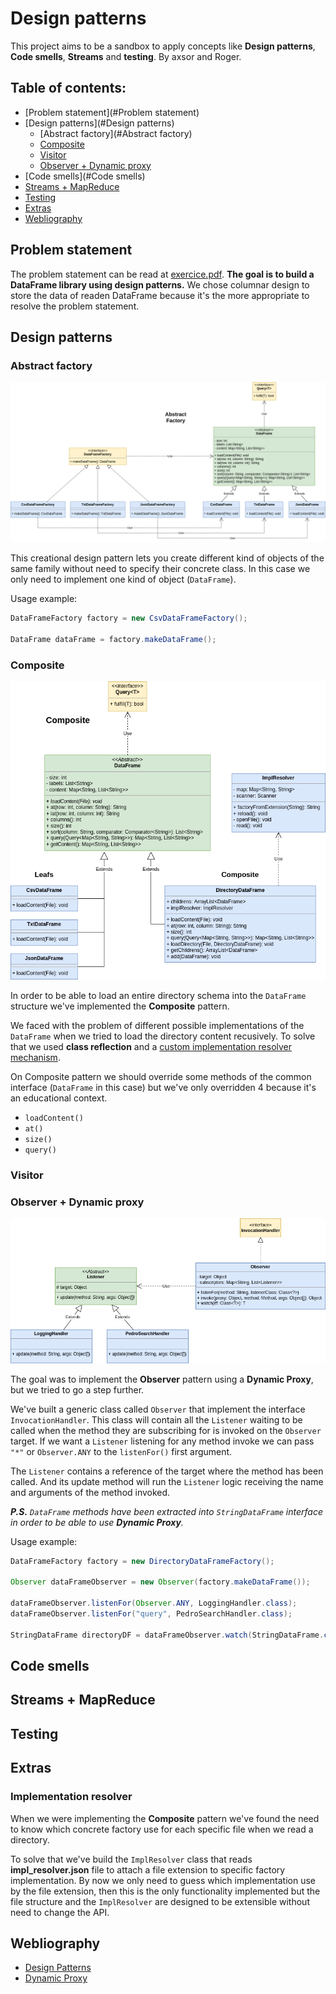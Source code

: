 # Design patterns
This project aims to be a sandbox to apply concepts like **Design patterns**, **Code smells**, **Streams** and
**testing**.
By axsor and Roger.

## Table of contents:
- [Problem statement](#Problem statement)
- [Design patterns](#Design patterns)
  - [Abstract factory](#Abstract factory)
  - [Composite](#Composite)
  - [Visitor](#Visitor)
  - [Observer + Dynamic proxy](#observer_dynamic_proxy)
- [Code smells](#Code smells)
- [Streams + MapReduce](#streams_mapreduce)
- [Testing](#Testing)
- [Extras](#Extras)
- [Webliography](#Webliography)

## Problem statement
The problem statement can be read at [exercice.pdf](docs/exercice.pdf).
**The goal is to build a DataFrame library using design patterns.**
We chose columnar design to store the data of readen DataFrame because it's the more appropriate to resolve the problem
statement.

## Design patterns
### Abstract factory
![](docs/img/abstract-factory.png)

This creational design pattern lets you create different kind of objects of the same family without need to specify
their concrete class. In this case we only need to implement one kind of object (`DataFrame`).

Usage example:
```java
DataFrameFactory factory = new CsvDataFrameFactory();

DataFrame dataFrame = factory.makeDataFrame();
```

### Composite
![](docs/img/composite.png)

In order to be able to load an entire directory schema into the `DataFrame` structure we've implemented the
**Composite** pattern.

We faced with the problem of different possible implementations of the `DataFrame` when we tried to load the directory
content recusively. To solve that we used **class reflection** and a
[custom implementation resolver mechanism](#impl_resolver).

On Composite pattern we should override some methods of the common interface (`DataFrame` in this case) but we've
only overridden 4 because it's an educational context.
- `loadContent()`
- `at()`
- `size()`
- `query()`

### Visitor

### Observer + Dynamic proxy <a name="observer_dynamic_proxy"></a>
![](docs/img/observer_dynamic-proxy.png)

The goal was to implement the **Observer** pattern using a **Dynamic Proxy**, but we tried to go a step further.

We've built a generic class called `Observer` that implement the interface `InvocationHandler`.
This class will contain all the `Listener` waiting to be called when the method they are subscribing for
is invoked on the `Observer` target.
If we want a `Listener` listening for any method invoke we can pass `"*"` or `Observer.ANY` to the `listenFor()` first
argument.

The `Listener` contains a reference of the target where the method has been called.
And its update method will run the `Listener` logic receiving the name and arguments of the method invoked.

_**P.S.** `DataFrame` methods have been extracted into `StringDataFrame` interface in order to be able to use **Dynamic
Proxy**._

Usage example:
```java
DataFrameFactory factory = new DirectoryDataFrameFactory();

Observer dataFrameObserver = new Observer(factory.makeDataFrame());

dataFrameObserver.listenFor(Observer.ANY, LoggingHandler.class);
dataFrameObserver.listenFor("query", PedroSearchHandler.class);

StringDataFrame directoryDF = dataFrameObserver.watch(StringDataFrame.class);
```

## Code smells

## Streams + MapReduce <a name="streams_mapreduce"></a>

## Testing

## Extras
### Implementation resolver <a name="impl_resolver"></a>
When we were implementing the **Composite** pattern we've found the need to know which concrete factory use for each
specific file when we read a directory.

To solve that we've build the `ImplResolver` class that reads **impl_resolver.json** file to attach a file extension to
specific factory implementation. By now we only need to guess which implementation use by the file extension, then
this is the only functionality implemented but the file structure and the `ImplResolver` are designed to be extensible
without need to change the API.


## Webliography
- [Design Patterns](https://refactoring.guru/design-patterns/catalog)
- [Dynamic Proxy](https://youtu.be/T3VucYqdoRo)